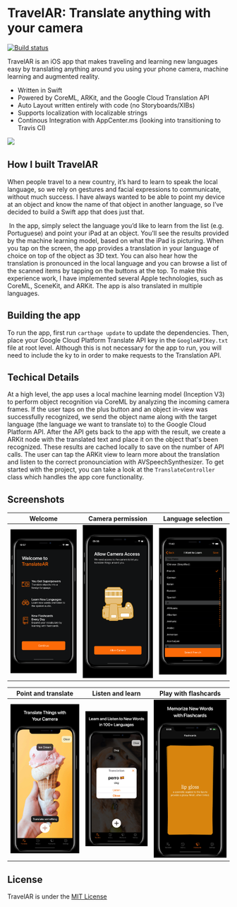 # TravelAR: Translate anything with your camera
[![Build status](https://build.appcenter.ms/v0.1/apps/e0928fc1-253b-4e65-81cd-01e013fd6c0d/branches/master/badge)](https://appcenter.ms)

TravelAR is an iOS app that makes traveling and learning new languages easy by translating anything around you using your phone camera, machine learning and augmented reality. 

* Written in Swift
* Powered by CoreML, ARKit, and the Google Cloud Translation API
* Auto Layout written entirely with code (no Storyboards/XIBs)
* Supports localization with localizable strings
* Continous Integration with AppCenter.ms (looking into transitioning to Travis CI)

![](demo.gif)

## How I built TravelAR
When people travel to a new country, it’s hard to learn to speak the local language, so we rely on gestures and facial expressions to communicate, without much success. I have always wanted to be able to point my device at an object and know the name of that object in another language, so I’ve decided to build a Swift app that does just that. 

 In the app, simply select the language you’d like to learn from the list (e.g. Portuguese) and point your iPad at an object. You'll see the results provided by the machine learning model, based on what the iPad is picturing. When you tap on the screen, the app provides a translation in your language of choice on top of the object as 3D text. You can also hear how the translation is pronounced in the local language and you can browse a list of the scanned items by tapping on the buttons at the top. To make this experience work, I have implemented several Apple technologies, such as CoreML, SceneKit, and ARKit. The app is also translated in multiple languages.

## Building the app
To run the app, first run `carthage update` to update the dependencies. Then, place your Google Cloud Platform Translate API key in the `GoogleAPIKey.txt` file at root level. Although this is not necessary for the app to run, you will need to include the ky to in order to make requests to the Translation API.

## Techical Details
At a high level, the app uses a local machine learning model (Inception V3) to perform object recognition via CoreML by analyzing the incoming camera frames. If the user taps on the plus button and an object in-view was successfully recognized, we send the object name along with the target language (the language we want to translate to) to the Google Cloud Platform API. After the API gets back to the app with the result, we create a ARKit node with the translated text and place it on the object that's been recognized. These results are cached locally to save on the number of API calls. The user can tap the ARKit view to learn more about the translation and listen to the correct pronounciation with AVSpeechSynthesizer. To get started with the project, you can take a look at the `TranslateController` class which handles the app core functionality. 

## Screenshots
| Welcome  | Camera permission | Language selection |
| ------------- | ------------- | ------------- |
| ![](/Screenshots/onboarding_1.png?raw=true)  | ![](/Screenshots/onboarding_2.png?raw=true)  | ![](/Screenshots/onboarding_3.png?raw=true)  |

| Point and translate  | Listen and learn | Play with flashcards |
| ------------- | ------------- | ------------- |
| ![](/Screenshots/appstore_1.jpg?raw=true)  | ![](/Screenshots/appstore_2.jpg?raw=true) | ![](/Screenshots/appstore_3.jpg?raw=true)  |

## License
TravelAR is under the [MIT License](https://github.com/cesaredecal/TravelAR/blob/master/LICENSE.txt)
